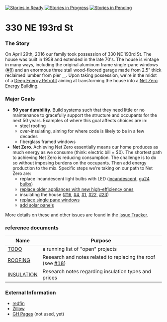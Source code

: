 [![Stories in Ready](https://badge.waffle.io/msimerson/330-NE-193rd-St.png?label=ready&title=Ready)](https://waffle.io/msimerson/330-NE-193rd-St)
[![Stories in Progress](https://badge.waffle.io/msimerson/330-NE-193rd-St.png?label=in%20progress&title=In%20Progress)](https://waffle.io/msimerson/330-NE-193rd-St)
[![Stories in Pending](https://badge.waffle.io/msimerson/330-NE-193rd-St.png?label=pending&title=Pending)](https://waffle.io/msimerson/330-NE-193rd-St)
# 330 NE 193rd St

### The Story

On April 29th, 2016 our family took possession of 330 NE 193rd St. The house was built in 1958 and extended in the late 70's. The house is vintage in many ways, including the original aluminum frame single-pane windows ([#8](../../issues/8)) and an enormous three stall wood-floored garage made from 2.5" thick reclaimed lumber from pier __. Upon taking possession, we're in the midst of a [Deep Energy Retrofit](https://en.wikipedia.org/wiki/Deep_energy_retrofit) aiming at transforming the house into a [Net Zero Energy Building](https://en.wikipedia.org/wiki/Zero-energy_building).

### Major Goals

* **50 year durability**. Build systems such that they need little or no maintenance to gracefully support the structure and occupants for the next 50 years. Examples of where this goal affects choices are in:
    * steel roofing
    * over-insulating, aiming for where code is likely to be in a few decades
    * fiberglass framed windows
* **Net Zero**. Achieving Net Zero essentially means our home produces as much energy as we consume (think: electric bill = $0). The shortest path to achieving Net Zero is reducing consumption. The challenge is to do so without imposing burdens on the occupants. Then add energy production to the mix. Specific steps we're taking on our path to Net Zero are: 
    * replace incandescent light bulbs with LED ([incandescent](../../issues/9), [gu24 bulbs](../../issues/34))
    * [replace older appliances with new high-efficiency ones](../../issues/14)
    * insulating the house ([#16](../../issues/16), [#4](../../issues/4), [#1](../../issues/1), [#22](../../issues/22), [#23](../../issues/23))
    * [replace single pane windows](../../issues/8)
    * [add solar panels](../../issues/13)

More details on these and other issues are found in the [Issue Tracker](https://github.com/msimerson/330-NE-193rd-St/issues).

### reference documents

| Name | Purpose |
| ---- | -------- |
| [TODO](TODO.md) | a running list of "open" projects
| [ROOFING](ROOFING.md) | Research and notes related to replacing the roof (see [#18](https://github.com/msimerson/330-NE-193rd-St/issues/18)) |
| [INSULATION](INSULATION.md) | Research notes regarding insulation types and prices |


### External Information

* [redfin](https://www.redfin.com/WA/Shoreline/330-NE-193rd-St-98155/home/79721)
* [Zillow](http://www.zillow.com/homes/330-NE-193-RD-ST-Shoreline-WA-98155_rb/)
* [GH Pages](http://msimerson.github.io/330-NE-193rd-St/) (not used, yet)
